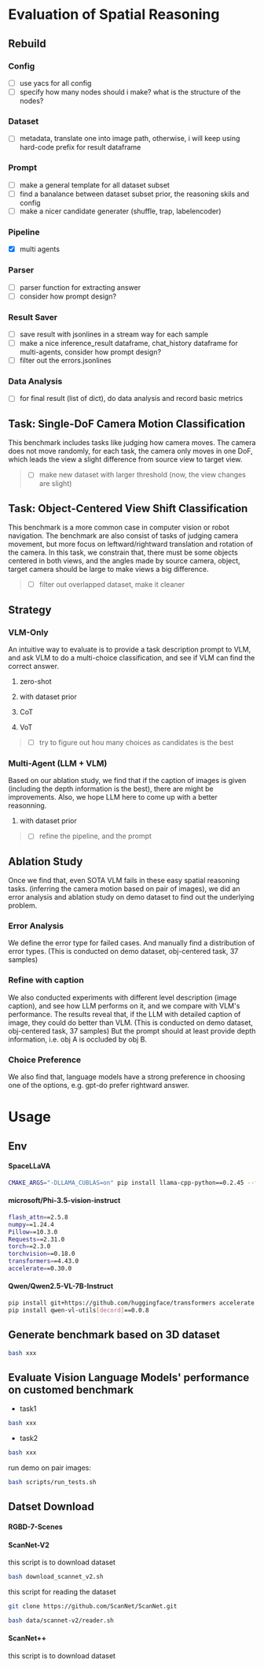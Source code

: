 # Evaluation of Spatial Reasoning
## Rebuild
### Config
- [ ] use yacs for all config
- [ ] specify how many nodes should i make? what is the structure of the nodes?
### Dataset
- [ ] metadata, translate one into image path, otherwise, i will keep using hard-code prefix for result dataframe
### Prompt 
- [ ] make a general template for all dataset subset
- [ ] find a banalance between dataset subset prior, the reasoning skils and config
- [ ] make a nicer candidate generater (shuffle, trap, labelencoder)
### Pipeline
- [x] multi agents
### Parser
- [ ] parser function for extracting answer
- [ ] consider how prompt design?
### Result Saver
- [ ] save result with jsonlines in a stream way for each sample
- [ ] make a nice inference_result dataframe, chat_history dataframe for multi-agents, consider how prompt design?
- [ ] filter out the errors.jsonlines
### Data Analysis
- [ ] for final result (list of dict), do data analysis and record basic metrics
## Task: Single-DoF Camera Motion Classification
This benchmark includes tasks like judging how camera moves. The camera does not move randomly, for each task, the camera only moves in one DoF, which leads the view a slight difference from source view to target view.
> - [ ] make new dataset with larger threshold (now, the view changes are slight)
## Task: Object-Centered View Shift Classification
This benchmark is a more common case in computer vision or robot navigation. The benchmark are also consist of tasks of judging camera movement, but more focus on leftward/rightward translation and rotation of the camera. In this task, we constrain that, there must be some objects centered in both views, and the angles made by source camera, object, target camera should be large to make views a big difference.
> - [ ] filter out overlapped dataset, make it cleaner
## Strategy
### VLM-Only
An intuitive way to evaluate is to provide a task description prompt to VLM, and ask VLM to do a multi-choice classification, and see if VLM can find the correct answer.

1. zero-shot

2. with dataset prior

3. CoT

4. VoT

> - [ ] try to figure out hou many choices as candidates is the best
### Multi-Agent (LLM + VLM)
Based on our ablation study, we find that if the caption of images is given (including the depth information is the best), there are might be improvements. Also, we hope LLM here to come up with a better reasonning.

1. with dataset prior
> - [ ] refine the pipeline, and the prompt
## Ablation Study
Once we find that, even SOTA VLM fails in these easy spatial reasoning tasks. (inferring the camera motion based on pair of images), we did an error analysis and ablation study on demo dataset to find out the underlying problem.
### Error Analysis
We define the error type for failed cases. And manually find a distribution of error types. (This is conducted on demo dataset, obj-centered task, 37 samples)
### Refine with caption
We also conducted experiments with different level description (image caption), and see how LLM performs on it, and we compare with VLM's performance. The results reveal that, if the LLM with detailed caption of image, they could do better than VLM. (This is conducted on demo dataset, obj-centered task, 37 samples) But the prompt should at least provide depth information, i.e. obj A is occluded by obj B.
### Choice Preference
We also find that, language models have a strong preference in choosing one of the options, e.g. gpt-do prefer rightward answer.
# Usage
## Env
#### SpaceLLaVA
```bash
CMAKE_ARGS="-DLLAMA_CUBLAS=on" pip install llama-cpp-python==0.2.45 --force-reinstall --no-cache-dir
```
#### microsoft/Phi-3.5-vision-instruct
```bash
flash_attn==2.5.8
numpy==1.24.4
Pillow==10.3.0
Requests==2.31.0
torch==2.3.0
torchvision==0.18.0
transformers==4.43.0
accelerate==0.30.0
```
#### Qwen/Qwen2.5-VL-7B-Instruct
```bash
pip install git+https://github.com/huggingface/transformers accelerate
pip install qwen-vl-utils[decord]==0.0.8
```

## Generate benchmark based on 3D dataset
```bash
bash xxx
```
## Evaluate Vision Language Models' performance on customed benchmark
- task1
```bash
bash xxx
```
- task2
```bash
bash xxx
```

run demo on pair images:
```bash
bash scripts/run_tests.sh
```

## Datset Download
#### RGBD-7-Scenes
#### ScanNet-V2
this script is to download dataset
```bash
bash download_scannet_v2.sh
```

this script for reading the dataset
```bash
git clone https://github.com/ScanNet/ScanNet.git
```

```bash
bash data/scannet-v2/reader.sh 
```
#### ScanNet++
this script is to download dataset


